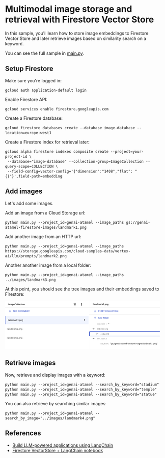 # Multimodal image storage and retrieval with Firestore Vector Store

In this sample, you'll learn how to store image embeddings to Firestore
Vector Store and later retrieve images based on similarity search on a keyword.

You can see the full sample in [main.py](main.py).

## Setup Firestore

Make sure you're logged in:

```shell
gcloud auth application-default login
```

Enable Firestore API:

```shell
gcloud services enable firestore.googleapis.com
```

Create a Firestore database:

```shell
gcloud firestore databases create --database image-database --location=europe-west1
```

Create a Firestore index for retrieval later:

```shell
gcloud alpha firestore indexes composite create --project=your-project-id \
 --database="image-database" --collection-group=ImageCollection --query-scope=COLLECTION \
 --field-config=vector-config='{"dimension":"1408","flat": "{}"}',field-path=embedding
```

## Add images

Let's add some images. 

Add an image from a Cloud Storage url:

```shell
python main.py --project_id=genai-atamel --image_paths gs://genai-atamel-firestore-images/landmark1.png
```

Add another image from an HTTP url:

```shell
python main.py --project_id=genai-atamel --image_paths https://storage.googleapis.com/cloud-samples-data/vertex-ai/llm/prompts/landmark2.png
```

Another another image from a local folder:

```shell
python main.py --project_id=genai-atamel --image_paths ../images/landmark3.png
```

At this point, you should see the tree images and their embeddings saved to Firestore:

![Firestore with images](../images/firestore_with_images.png)

## Retrieve images

Now, retrieve and display images with a keyword:

```shell
python main.py --project_id=genai-atamel --search_by_keyword="stadium"
python main.py --project_id=genai-atamel --search_by_keyword="temple"
python main.py --project_id=genai-atamel --search_by_keyword="statue"
```

You can also retrieve by searching similar images:

```shell
python main.py --project_id=genai-atamel --search_by_image="../images/landmark4.png"
```

## References

* [Build LLM-powered applications using LangChain](https://cloud.google.com/firestore/docs/langchain)
* [Firestore VectorStore + LangChain notebook](https://github.com/googleapis/langchain-google-firestore-python/blob/main/docs/vectorstores.ipynb)
